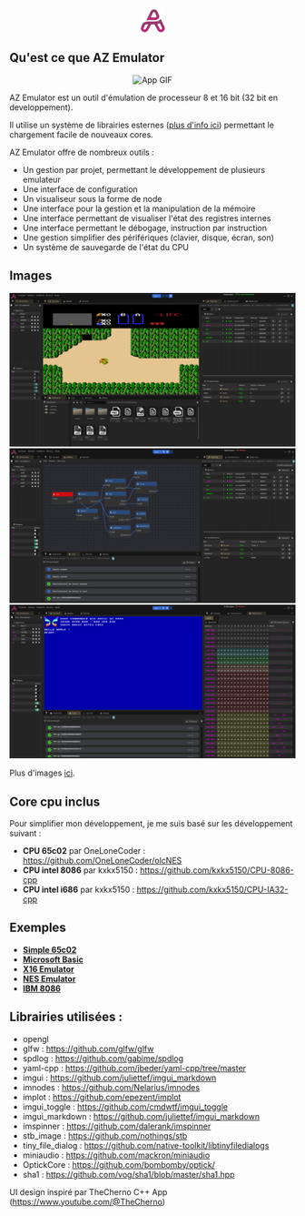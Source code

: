 <p align="center">
    <img src="../appData/resources/icons/AppIcon.png" alt="AppIcon"/>
</p>

## Qu'est ce que AZ Emulator

<p align="center">
    <img src="./img/X16.gif" alt="App GIF"/>
</p>

AZ Emulator est un outil d'émulation de processeur 8 et 16 bit (32 bit en developpement).

Il utilise un système de librairies esternes ([plus d'info ici](Librairies.md)) permettant le chargement facile de nouveaux cores.

AZ Emulator offre de nombreux outils :
- Un gestion par projet, permettant le développement de plusieurs emulateur
- Une interface de configuration
- Un visualiseur sous la forme de node
- Une interface pour la gestion et la manipulation de la mémoire
- Une interface permettant de visualiser l'état des registres internes
- Une interface permettant le débogage, instruction par instruction
- Une gestion simplifier des périfériques (clavier, disque, écran, son)
- Un système de sauvegarde de l'état du CPU

## Images
<p align="center">
    <img src="./img/NES-1.png" alt="Example nes"/>
    <img src="./img/NES-3.png" alt="Example nes archi"/>
    <img src="./img/X16-1.png" alt="Example x16"/>
</p>

Plus d'images [ici](./img/README.md).

## Core cpu inclus

Pour simplifier mon développement, je me suis basé sur les développement suivant :

- **CPU 65c02** par OneLoneCoder : https://github.com/OneLoneCoder/olcNES
- **CPU intel 8086** par kxkx5150 : https://github.com/kxkx5150/CPU-8086-cpp
- **CPU intel i686** par kxkx5150 : https://github.com/kxkx5150/CPU-IA32-cpp

## Exemples

- [**Simple 65c02**](./Example-65c02.md)
- [**Microsoft Basic**](./Example-MSBASIC.md)
- [**X16 Emulator**](./Example-X16.md)
- [**NES Emulator**](./Example-NES.md)
- [**IBM 8086**](./Example-i8086.md)

## Librairies utilisées :

- opengl
- glfw : https://github.com/glfw/glfw
- spdlog : https://github.com/gabime/spdlog
- yaml-cpp : https://github.com/jbeder/yaml-cpp/tree/master
- imgui : https://github.com/juliettef/imgui_markdown
- imnodes : https://github.com/Nelarius/imnodes
- implot : https://github.com/epezent/implot
- imgui_toggle : https://github.com/cmdwtf/imgui_toggle
- imgui_markdown : https://github.com/juliettef/imgui_markdown
- imspinner : https://github.com/dalerank/imspinner
- stb_image : https://github.com/nothings/stb
- tiny_file_dialog : https://github.com/native-toolkit/libtinyfiledialogs
- miniaudio : https://github.com/mackron/miniaudio
- OptickCore : https://github.com/bombomby/optick/
- sha1 : https://github.com/vog/sha1/blob/master/sha1.hpp

UI design inspiré par TheCherno C++ App (https://www.youtube.com/@TheCherno)
